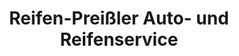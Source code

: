 ---
title: "Reifen-Preißler Auto- und Reifenservice"
url: /neuhausen-erzgeb/reifen-preissler-auto-und-reifenservice/
shop: Reifen
---